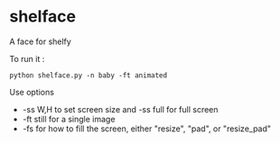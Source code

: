 # shelface
A face for shelfy


To run it :
```
python shelface.py -n baby -ft animated
```

Use options 
- -ss W,H to set screen size and -ss full for full screen
- -ft still for a single image
- -fs for how to fill the screen, either "resize", "pad", or "resize_pad"